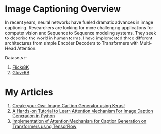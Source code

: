 # Image Captioning Overview
In recent years, neural networks have fueled dramatic advances in image captioning. Researchers are looking for more challenging applications for computer vision and Sequence to Sequence modeling systems. They seek to describe the world in human terms. I have implemented three different architectures from simple Encoder Decoders to Transformers with Multi-Head Attention.    

Datasets :-  
1. [Flickr8K](https://academictorrents.com/details/9dea07ba660a722ae1008c4c8afdd303b6f6e53b)    
2. [Glove6B](https://nlp.stanford.edu/projects/glove/)


# My Articles 
1. [Create your Own Image Caption Generator using Keras!](https://www.analyticsvidhya.com/blog/2020/11/create-your-own-image-caption-generator-using-keras/)   
2. [A Hands-on Tutorial to Learn Attention Mechanism For Image Caption Generation in Python](https://www.analyticsvidhya.com/blog/2020/11/attention-mechanism-for-caption-generation/)   
3. [Implementation of Attention Mechanism for Caption Generation on Transformers using TensorFlow](https://www.analyticsvidhya.com/blog/2021/01/implementation-of-attention-mechanism-for-caption-generation-on-transformers-using-tensorflow/)

